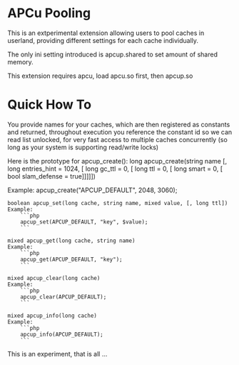 APCu Pooling
============

This is an extperimental extension allowing users to pool caches in userland, providing different settings for each
cache individually.

The only ini setting introduced is apcup.shared to set amount of shared memory.

This extension requires apcu, load apcu.so first, then apcup.so

Quick How To
============

You provide names for your caches, which are then registered as constants and returned, throughout execution you reference the constant id
so we can read list unlocked, for very fast access to multiple caches concurrently (so long as your system is supporting read/write locks)

Here is the prototype for apcup_create():
    long apcup_create(string name [, long entries_hint = 1024, [ long gc_ttl = 0, [ long ttl = 0, [ long smart = 0, [ bool slam_defense = true]]]]])
    
Example:
    apcup_create("APCUP_DEFAULT", 2048, 3060);
    
    boolean apcup_set(long cache, string name, mixed value, [, long ttl])
    Example:
        ```php
        apcup_set(APCUP_DEFAULT, "key", $value);
        ```

    mixed apcup_get(long cache, string name)
    Example:
        ```php
        apcup_get(APCUP_DEFAULT, "key");
        ```

    mixed apcup_clear(long cache)
    Example:
        ```php
        apcup_clear(APCUP_DEFAULT);
        ```

    mixed apcup_info(long cache)
    Example:
        ```php
        apcup_info(APCUP_DEFAULT);
        ```

This is an experiment, that is all ...
